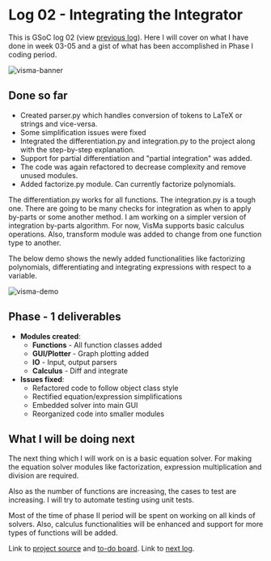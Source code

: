 # Log 02 - Integrating the Integrator

This is GSoC log 02 (view [previous log](log-01)). Here I will cover on what I have done in week 03-05 and a gist of what has been accomplished in Phase I coding period.

![visma-banner](banner.jpg)

## Done so far

- Created parser.py which handles conversion of tokens to LaTeX or strings and vice-versa.
- Some simplification issues were fixed
- Integrated the differentiation.py and integration.py to the project along with the step-by-step explanation.
- Support for partial differentiation and "partial integration" was added.
- The code was again refactored to decrease complexity and remove unused modules.
- Added factorize.py module. Can currently factorize polynomials.

The differentiation.py works for all functions. The integration.py is a tough one. There are going to be many checks for integration as when to apply by-parts or some another method. I am working on a simpler version of integration by-parts algorithm. For now, VisMa supports basic calculus operations. Also, transform module was added to change from one function type to another.

The below demo shows the newly added functionalities like factorizing polynomials, differentiating and integrating expressions with respect to a variable.

![visma-demo](demos/log-02.gif)

## Phase - 1 deliverables

- **Modules created**:
  - **Functions** - All function classes added
  - **GUI/Plotter** - Graph plotting added
  - **IO** - Input, output parsers
  - **Calculus** - Diff and integrate
- **Issues fixed**:
  - Refactored code to follow object class style
  - Rectified equation/expression simplifications
  - Embedded solver into main GUI
  - Reorganized code into smaller modules

## What I will be doing next

The next thing which I will work on is a basic equation solver. For making the equation solver modules like factorization, expression multiplication and division are required.

Also as the number of functions are increasing, the cases to test are increasing. I will try to automate testing using unit tests.

Most of the time of phase II period will be spent on working on all kinds of solvers. Also, calculus functionalities will be enhanced and support for more types of functions will be added.

Link to [project source](https://github.com/aerospaceresearch/visma "visma") and [to-do board](https://github.com/aerospaceresearch/visma/projects/1 "Project Progress"). Link to [next log](log-03).
